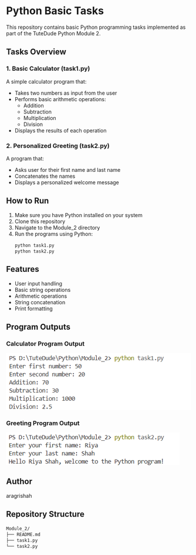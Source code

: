 # Python Basic Tasks

This repository contains basic Python programming tasks implemented as part of the TuteDude Python Module 2.

## Tasks Overview

### 1. Basic Calculator (task1.py)
A simple calculator program that:
- Takes two numbers as input from the user
- Performs basic arithmetic operations:
  - Addition
  - Subtraction
  - Multiplication
  - Division
- Displays the results of each operation

### 2. Personalized Greeting (task2.py)
A program that:
- Asks user for their first name and last name
- Concatenates the names
- Displays a personalized welcome message

## How to Run

1. Make sure you have Python installed on your system
2. Clone this repository
3. Navigate to the Module_2 directory
4. Run the programs using Python:
   ```
   python task1.py
   python task2.py
   ```

## Features
- User input handling
- Basic string operations
- Arithmetic operations
- String concatenation
- Print formatting

## Program Outputs

### Calculator Program Output
![Calculator Output](Outputs/calculator_output.png)

### Greeting Program Output
![Greeting Output](Outputs/greeting_output.png)

## Author
aragrishah

## Repository Structure
```
Module_2/
├── README.md
├── task1.py
└── task2.py
```
